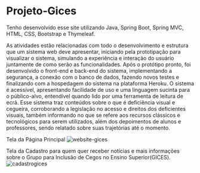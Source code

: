 # Projeto-Gices
Tenho desenvolvido esse site utilizando Java, Spring Boot, Spring MVC, HTML, CSS, Bootstrap e Thymeleaf. 

As atividades estão relacionadas com todo o desenvolvimento e estrutura que um sistema web deve apresentar, iniciando pela prototipação para visualizar o sistema, simulando a experiência e interação do usuário juntamente de como serão as funcionalidades. Após o protótipo pronto, foi desenvolvido o front-end e back-end do sistema, implementando a segurança, a conexão com o banco de dados, fazendo novos testes e finalizando com a hospedagem do sistema na plataforma Heroku. O sistema é acessível, apresentando facilidade de uso e uma linguagem sucinta para o público-alvo, entendível quando lido por uma ferramenta de leitura de ecrã. Esse sistema traz conteúdos sobre o que é deficiência visual e cegueira, corroborando a legislação no acesso e direitos dos deficientes visuais, também informando no que se refere aos recursos clássicos e tecnológicos para serem utilizados, além dos depoimentos de alunos e professores, sendo relatado sobre suas trajetórias até o momento.

Tela da Página Principal
![website-gices](https://github.com/AnaliceMM4/Projeto-Gices/assets/62485958/ef8161f4-bc49-4e0d-905d-bc6f023413e5)

Tela da Cadastro para quem quer receber notícias e mais informações sobre o Grupo para Inclusão de Cegos no Ensino Superior(GICES).
![cadastrogices](https://github.com/AnaliceMM4/Projeto-Gices/assets/62485958/201b4fdf-777f-408f-97d7-0b05fde9d56f)
